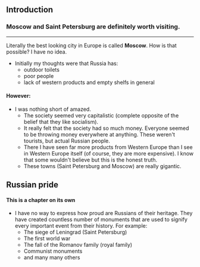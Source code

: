 ## Introduction
### Moscow and Saint Petersburg are definitely worth visiting.
----
Literally the best looking city in Europe is called **Moscow**. How is that possible? I have no idea.

- Initially my thoughts were that Russia has:
	- outdoor toilets
	- poor people
	- lack of western products and empty shelfs in general
#### However:
- I was nothing short of amazed.
	- The society seemed very capitalistic (complete opposite of the belief that they like socialism).
	- It really felt that the society had so much money. Everyone seemed to be throwing money everywhere at anything. These weren't tourists, but actual Russian people.
	- There I have seen far more products from Western Europe than I see in Western Europe itself (of course, they are more expensive). I know that some wouldn't believe but this is the honest truth.
	- These towns (Saint Petersburg and Moscow) are really gigantic. 

## Russian pride
#### This is a chapter on its own
- I have no way to express how proud are Russians of their heritage. They have created countless number of monuments that are used to signify every important event from their history. For example:
	- The siege of Leningrad (Saint Petersburg)
	- The first world war
	- The fall of the Romanov family (royal family)
	- Communist monuments
	- and many many others 
	